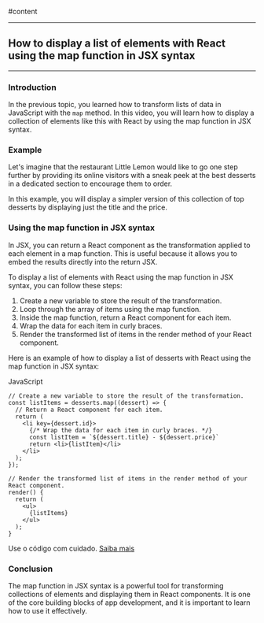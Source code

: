 #content

---

## **How to display a list of elements with React using the map function in JSX syntax**

---

### Introduction

In the previous topic, you learned how to transform lists of data in JavaScript with the `map` method. In this video,
you will learn how to display a collection of elements like this with React by using the map function in JSX syntax.

### Example

Let's imagine that the restaurant Little Lemon would like to go one step further by providing its online visitors with a
sneak peek at the best desserts in a dedicated section to encourage them to order.

In this example, you will display a simpler version of this collection of top desserts by displaying just the title and
the price.

### Using the map function in JSX syntax

In JSX, you can return a React component as the transformation applied to each element in a map function. This is useful
because it allows you to embed the results directly into the return JSX.

To display a list of elements with React using the map function in JSX syntax, you can follow these steps:

1. Create a new variable to store the result of the transformation.
2. Loop through the array of items using the map function.
3. Inside the map function, return a React component for each item.
4. Wrap the data for each item in curly braces.
5. Render the transformed list of items in the render method of your React component.

Here is an example of how to display a list of desserts with React using the map function in JSX syntax:

JavaScript

```JSX
// Create a new variable to store the result of the transformation.
const listItems = desserts.map((dessert) => {
  // Return a React component for each item.
  return (
    <li key={dessert.id}>
      {/* Wrap the data for each item in curly braces. */}
      const listItem = `${dessert.title} - ${dessert.price}`
      return <li>{listItem}</li>
    </li>
  );
});

// Render the transformed list of items in the render method of your React component.
render() {
  return (
    <ul>
      {listItems}
    </ul>
  );
}
```

Use o código com cuidado. [Saiba mais](https://bard.google.com/faq#coding)

### Conclusion

The map function in JSX syntax is a powerful tool for transforming collections of elements and displaying them in React
components. It is one of the core building blocks of app development, and it is important to learn how to use it
effectively.
